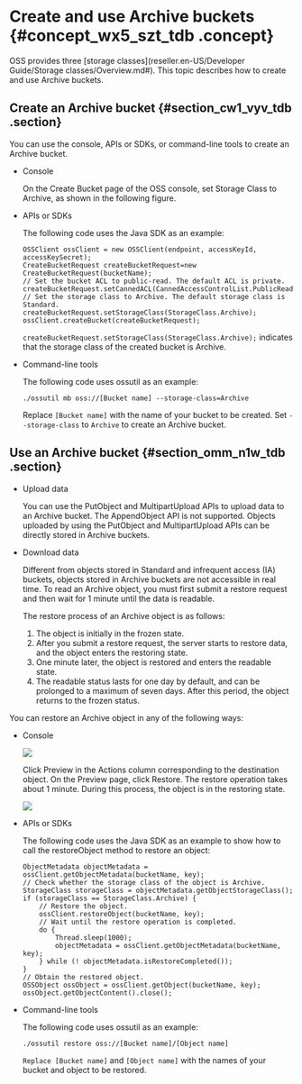 # Create and use Archive buckets {#concept_wx5_szt_tdb .concept}

OSS provides three [storage classes](reseller.en-US/Developer Guide/Storage classes/Overview.md#). This topic describes how to create and use Archive buckets.

## Create an Archive bucket {#section_cw1_vyv_tdb .section}

You can use the console, APIs or SDKs, or command-line tools to create an Archive bucket.

-   Console

    On the Create Bucket page of the OSS console, set Storage Class to Archive, as shown in the following figure.

-   APIs or SDKs

    The following code uses the Java SDK as an example:

    ```
    OSSClient ossClient = new OSSClient(endpoint, accessKeyId, accessKeySecret);
    CreateBucketRequest createBucketRequest=new CreateBucketRequest(bucketName);
    // Set the bucket ACL to public-read. The default ACL is private. createBucketRequest.setCannedACL(CannedAccessControlList.PublicRead);
    // Set the storage class to Archive. The default storage class is Standard.
    createBucketRequest.setStorageClass(StorageClass.Archive);
    ossClient.createBucket(createBucketRequest);
    ```

    `createBucketRequest.setStorageClass(StorageClass.Archive);` indicates that the storage class of the created bucket is Archive.

-   Command-line tools

    The following code uses ossutil as an example:

    ```
    ./ossutil mb oss://[Bucket name] --storage-class=Archive
    ```

    Replace `[Bucket name]` with the name of your bucket to be created. Set `--storage-class` to `Archive` to create an Archive bucket.


## Use an Archive bucket {#section_omm_n1w_tdb .section}

-   Upload data

    You can use the PutObject and MultipartUpload APIs to upload data to an Archive bucket. The AppendObject API is not supported. Objects uploaded by using the PutObject and MultipartUpload APIs can be directly stored in Archive buckets.

-   Download data

    Different from objects stored in Standard and infrequent access \(IA\) buckets, objects stored in Archive buckets are not accessible in real time. To read an Archive object, you must first submit a restore request and then wait for 1 minute until the data is readable.

    The restore process of an Archive object is as follows:

    1.  The object is initially in the frozen state.
    2.  After you submit a restore request, the server starts to restore data, and the object enters the restoring state.
    3.  One minute later, the object is restored and enters the readable state.
    4.  The readable status lasts for one day by default, and can be prolonged to a maximum of seven days. After this period, the object returns to the frozen status.

You can restore an Archive object in any of the following ways:

-   Console

    ![](http://static-aliyun-doc.oss-cn-hangzhou.aliyuncs.com/assets/img/4342/15573860451024_en-US.png)

    Click Preview in the Actions column corresponding to the destination object. On the Preview page, click Restore. The restore operation takes about 1 minute. During this process, the object is in the restoring state.

    ![](http://static-aliyun-doc.oss-cn-hangzhou.aliyuncs.com/assets/img/4342/15573860451025_en-US.png)

-   APIs or SDKs

    The following code uses the Java SDK as an example to show how to call the restoreObject method to restore an object:

    ```
    ObjectMetadata objectMetadata = ossClient.getObjectMetadata(bucketName, key);
    // Check whether the storage class of the object is Archive.
    StorageClass storageClass = objectMetadata.getObjectStorageClass();
    if (storageClass == StorageClass.Archive) {
        // Restore the object.
        ossClient.restoreObject(bucketName, key);
        // Wait until the restore operation is completed.
        do {
            Thread.sleep(1000);
            objectMetadata = ossClient.getObjectMetadata(bucketName, key);
        } while (! objectMetadata.isRestoreCompleted());
    }
    // Obtain the restored object.
    OSSObject ossObject = ossClient.getObject(bucketName, key);
    ossObject.getObjectContent().close();
    ```

-   Command-line tools

    The following code uses ossutil as an example:

    ```
    ./ossutil restore oss://[Bucket name]/[Object name]
    ```

    `Replace [Bucket name]` and `[Object name]` with the names of your bucket and object to be restored.


